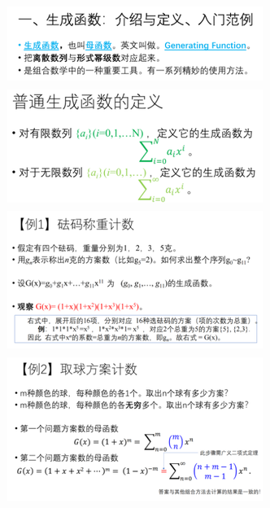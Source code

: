![Alt text](image-532.png)

![Alt text](image-530.png)

![Alt text](image-531.png)

![Alt text](image-533.png)

